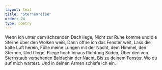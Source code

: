 ```yaml
---
layout: text
title: "Sternenreise"
order: 24
type: poetry
---
```


Wenn ich unter dem ächzenden Dach liege,
Nicht zur Ruhe komme und die Sterne über den Wolken weiß,
Dann öffne ich das Fenster weit,
Lass die kalte Luft herein,
Fülle meine Lungen mit der Nacht, dem Himmel, den Sternen,
Und fliege,
Fliege hoch hinaus Richtung Süden,
Über den von Sternstaub versehenen Baldachin der Nacht,
Bis zu deinem Fenster,
Wo du auf mich wartest.
Und in deinen Armen schlafe ich ein.
